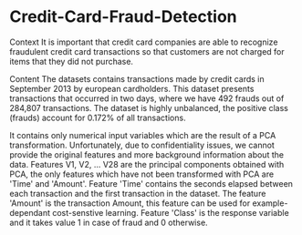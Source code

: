 # Credit-Card-Fraud-Detection
Context
It is important that credit card companies are able to recognize fraudulent credit card transactions so that customers are not charged for items that they 
did not purchase.

Content
The datasets contains transactions made by credit cards in September 2013 by european cardholders. This dataset presents transactions that occurred in two days,
where we have 492 frauds out of 284,807 transactions. The dataset is highly unbalanced, the positive class (frauds) account for 0.172% of all transactions.

It contains only numerical input variables which are the result of a PCA transformation. Unfortunately, due to confidentiality issues, we cannot provide the
original features and more background information about the data. Features V1, V2, ... V28 are the principal components obtained with PCA, the only features which 
have not been transformed with PCA are 'Time' and 'Amount'. Feature 'Time' contains the seconds elapsed between each transaction and the first transaction in the 
dataset. The feature 'Amount' is the transaction Amount, this feature can be used for example-dependant cost-senstive learning. Feature 'Class' is the response variable
and it takes value 1 in case of fraud and 0 otherwise.
